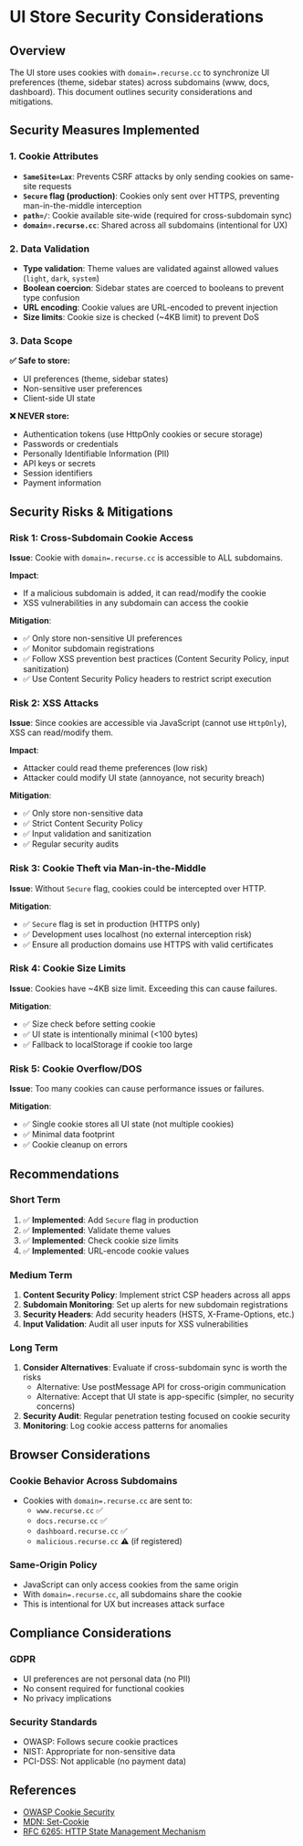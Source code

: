 # UI Store Security Considerations

## Overview

The UI store uses cookies with `domain=.recurse.cc` to synchronize UI preferences (theme, sidebar states) across subdomains (www, docs, dashboard). This document outlines security considerations and mitigations.

## Security Measures Implemented

### 1. Cookie Attributes

- **`SameSite=Lax`**: Prevents CSRF attacks by only sending cookies on same-site requests
- **`Secure` flag (production)**: Cookies only sent over HTTPS, preventing man-in-the-middle interception
- **`path=/`**: Cookie available site-wide (required for cross-subdomain sync)
- **`domain=.recurse.cc`**: Shared across all subdomains (intentional for UX)

### 2. Data Validation

- **Type validation**: Theme values are validated against allowed values (`light`, `dark`, `system`)
- **Boolean coercion**: Sidebar states are coerced to booleans to prevent type confusion
- **URL encoding**: Cookie values are URL-encoded to prevent injection
- **Size limits**: Cookie size is checked (~4KB limit) to prevent DoS

### 3. Data Scope

**✅ Safe to store:**
- UI preferences (theme, sidebar states)
- Non-sensitive user preferences
- Client-side UI state

**❌ NEVER store:**
- Authentication tokens (use HttpOnly cookies or secure storage)
- Passwords or credentials
- Personally Identifiable Information (PII)
- API keys or secrets
- Session identifiers
- Payment information

## Security Risks & Mitigations

### Risk 1: Cross-Subdomain Cookie Access

**Issue**: Cookie with `domain=.recurse.cc` is accessible to ALL subdomains.

**Impact**: 
- If a malicious subdomain is added, it can read/modify the cookie
- XSS vulnerabilities in any subdomain can access the cookie

**Mitigation**:
- ✅ Only store non-sensitive UI preferences
- ✅ Monitor subdomain registrations
- ✅ Follow XSS prevention best practices (Content Security Policy, input sanitization)
- ✅ Use Content Security Policy headers to restrict script execution

### Risk 2: XSS Attacks

**Issue**: Since cookies are accessible via JavaScript (cannot use `HttpOnly`), XSS can read/modify them.

**Impact**: 
- Attacker could read theme preferences (low risk)
- Attacker could modify UI state (annoyance, not security breach)

**Mitigation**:
- ✅ Only store non-sensitive data
- ✅ Strict Content Security Policy
- ✅ Input validation and sanitization
- ✅ Regular security audits

### Risk 3: Cookie Theft via Man-in-the-Middle

**Issue**: Without `Secure` flag, cookies could be intercepted over HTTP.

**Mitigation**:
- ✅ `Secure` flag is set in production (HTTPS only)
- ✅ Development uses localhost (no external interception risk)
- ✅ Ensure all production domains use HTTPS with valid certificates

### Risk 4: Cookie Size Limits

**Issue**: Cookies have ~4KB size limit. Exceeding this can cause failures.

**Mitigation**:
- ✅ Size check before setting cookie
- ✅ UI state is intentionally minimal (<100 bytes)
- ✅ Fallback to localStorage if cookie too large

### Risk 5: Cookie Overflow/DOS

**Issue**: Too many cookies can cause performance issues or failures.

**Mitigation**:
- ✅ Single cookie stores all UI state (not multiple cookies)
- ✅ Minimal data footprint
- ✅ Cookie cleanup on errors

## Recommendations

### Short Term

1. ✅ **Implemented**: Add `Secure` flag in production
2. ✅ **Implemented**: Validate theme values
3. ✅ **Implemented**: Check cookie size limits
4. ✅ **Implemented**: URL-encode cookie values

### Medium Term

1. **Content Security Policy**: Implement strict CSP headers across all apps
2. **Subdomain Monitoring**: Set up alerts for new subdomain registrations
3. **Security Headers**: Add security headers (HSTS, X-Frame-Options, etc.)
4. **Input Validation**: Audit all user inputs for XSS vulnerabilities

### Long Term

1. **Consider Alternatives**: Evaluate if cross-subdomain sync is worth the risks
   - Alternative: Use postMessage API for cross-origin communication
   - Alternative: Accept that UI state is app-specific (simpler, no security concerns)
2. **Security Audit**: Regular penetration testing focused on cookie security
3. **Monitoring**: Log cookie access patterns for anomalies

## Browser Considerations

### Cookie Behavior Across Subdomains

- Cookies with `domain=.recurse.cc` are sent to:
  - `www.recurse.cc` ✅
  - `docs.recurse.cc` ✅
  - `dashboard.recurse.cc` ✅
  - `malicious.recurse.cc` ⚠️ (if registered)

### Same-Origin Policy

- JavaScript can only access cookies from the same origin
- With `domain=.recurse.cc`, all subdomains share the cookie
- This is intentional for UX but increases attack surface

## Compliance Considerations

### GDPR

- UI preferences are not personal data (no PII)
- No consent required for functional cookies
- No privacy implications

### Security Standards

- OWASP: Follows secure cookie practices
- NIST: Appropriate for non-sensitive data
- PCI-DSS: Not applicable (no payment data)

## References

- [OWASP Cookie Security](https://cheatsheetseries.owasp.org/cheatsheets/HTTP_Strict_Transport_Security_Cheat_Sheet.html)
- [MDN: Set-Cookie](https://developer.mozilla.org/en-US/docs/Web/HTTP/Headers/Set-Cookie)
- [RFC 6265: HTTP State Management Mechanism](https://tools.ietf.org/html/rfc6265)

